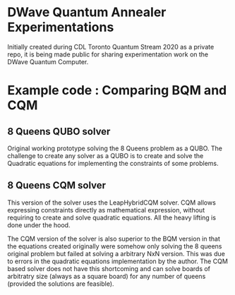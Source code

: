 # DWave Quantum Annealer Experimentations

Initially created during CDL Toronto Quantum Stream 2020 as a private repo, it is being made public for sharing experimentation work on the DWave Quantum Computer.

# Example code : Comparing BQM and CQM

## 8 Queens QUBO solver

Original working prototype solving the 8 Queens problem as a QUBO. The challenge to create any solver as a QUBO is to create and solve the Quadratic equations for implementing the constraints of some problems.

## 8 Queens CQM solver

This version of the solver uses the LeapHybridCQM solver. CQM allows expressing constraints directly as mathematical expression, without requiring to create and solve quadratic equations. All the heavy lifting is done under the hood. 

The CQM version of the solver is also superior to the BQM version in that the equations created originally were somehow only solving the 8 queens original problem but failed at solving a arbitrary NxN version. This was due to errors in the quadratic equations implementation by the author. The CQM based solver does not have this shortcoming and can solve boards of arbitratry size (always as a square board) for any number of queens (provided the solutions are feasible).






